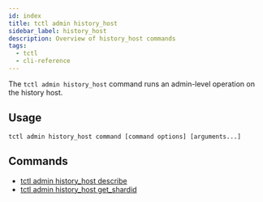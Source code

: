 ```yaml
---
id: index
title: tctl admin history_host
sidebar_label: history_host
description: Overview of history_host commands
tags:
  - tctl
  - cli-reference
---
```


The `tctl admin history_host` command runs an admin-level operation on the history host.

## Usage

`tctl admin history_host command [command options] [arguments...]`

## Commands

- [tctl admin history_host describe](/tctl-v1/admin/history_host/describe)
- [tctl admin history_host get_shardid](/tctl-v1/admin/history_host/get_shardid)
